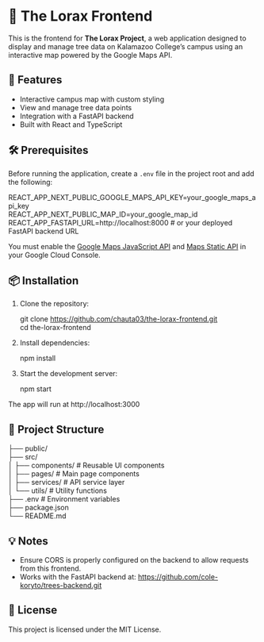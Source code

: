 # 🌲 The Lorax Frontend

This is the frontend for **The Lorax Project**, a web application designed to display and manage tree data on Kalamazoo College’s campus using an interactive map powered by the Google Maps API.

## 🚀 Features

- Interactive campus map with custom styling
- View and manage tree data points
- Integration with a FastAPI backend
- Built with React and TypeScript

## 🛠 Prerequisites

Before running the application, create a `.env` file in the project root and add the following:

REACT_APP_NEXT_PUBLIC_GOOGLE_MAPS_API_KEY=your_google_maps_api_key  
REACT_APP_NEXT_PUBLIC_MAP_ID=your_google_map_id  
REACT_APP_FASTAPI_URL=http://localhost:8000  # or your deployed FastAPI backend URL

You must enable the [Google Maps JavaScript API](https://developers.google.com/maps/documentation/javascript/overview) and [Maps Static API](https://developers.google.com/maps/documentation/maps-static/overview) in your Google Cloud Console.

## 📦 Installation

1. Clone the repository:

   git clone https://github.com/chauta03/the-lorax-frontend.git  
   cd the-lorax-frontend

2. Install dependencies:

   npm install

3. Start the development server:

   npm start

The app will run at http://localhost:3000

## 📁 Project Structure

├── public/  
├── src/  
│   ├── components/     # Reusable UI components  
│   ├── pages/          # Main page components  
│   ├── services/       # API service layer  
│   └── utils/          # Utility functions  
├── .env                # Environment variables  
├── package.json  
└── README.md

## 💡 Notes

- Ensure CORS is properly configured on the backend to allow requests from this frontend.
- Works with the FastAPI backend at: https://github.com/cole-koryto/trees-backend.git
  
## 📜 License

This project is licensed under the MIT License.
